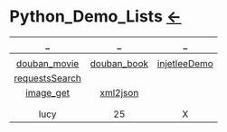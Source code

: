 # Python_Demo_Lists [←](../index.md)

| _ | _ | _ |
|:---:|:---:|:---:|
| []() | []() | []() |
| [douban_movie](https://raw.githubusercontent.com/AmbroseRen/test/master/Data/Python/demoOne/douban_movie.py) | [douban_book](https://raw.githubusercontent.com/AmbroseRen/test/master/Data/Python/demoOne/douban_book.py) | [injetleeDemo](https://github.com/injetlee/Python/blob/master/lagouSpider.py) |
| [requestsSearch](https://raw.githubusercontent.com/AmbroseRen/test/master/Data/Python/demoOne/requestsSearch.py) | []() | []() |
| [image_get](https://raw.githubusercontent.com/AmbroseRen/test/master/Data/Python/demoOne/image_get.py) | [xml2json](https://raw.githubusercontent.com/AmbroseRen/test/master/Data/Python/demoOne/xml2json.py)  | []() |
| []() | []() | []() |
| []() | []() | []() |
| lucy | 25 | X |




